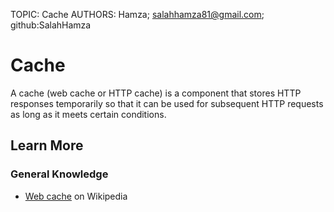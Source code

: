 TOPIC: Cache
AUTHORS: Hamza; salahhamza81@gmail.com; github:SalahHamza

# Cache

A cache (web cache or HTTP cache) is a component that stores HTTP responses temporarily so that it
can be used for subsequent HTTP requests as long as it meets certain conditions.

## Learn More

### General Knowledge

- [Web cache](https://en.wikipedia.org/wiki/Web%20cache) on Wikipedia
